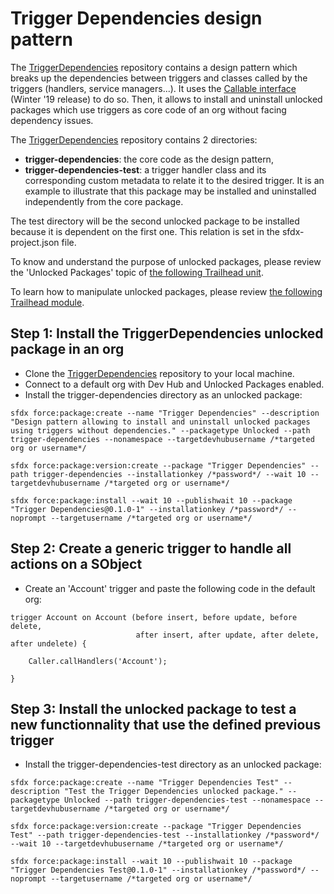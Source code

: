 # Trigger Dependencies design pattern

The [TriggerDependencies](https://github.com/RemiLeGuin/TriggerDependencies) repository contains a design pattern which breaks up the dependencies between triggers and classes called by the triggers (handlers, service managers...). It uses the [Callable interface](https://developer.salesforce.com/docs/atlas.en-us.apexcode.meta/apexcode/apex_interface_System_Callable.htm) (Winter '19 release) to do so. Then, it allows to install and uninstall unlocked packages which use triggers as core code of an org without facing dependency issues.

The [TriggerDependencies](https://github.com/RemiLeGuin/TriggerDependencies) repository contains 2 directories:
-   **trigger-dependencies**: the core code as the design pattern,
-   **trigger-dependencies-test**: a trigger handler class and its corresponding custom metadata to relate it to the desired trigger. It is an example to illustrate that this package may be installed and uninstalled independently from the core package.

The test directory will be the second unlocked package to be installed because it is dependent on the first one. This relation is set in the sfdx-project.json file.

To know and understand the purpose of unlocked packages, please review the 'Unlocked Packages' topic of [the following Trailhead unit](https://trailhead.salesforce.com/content/learn/modules/package-development-readiness/assemble-an-effective-team).

To learn how to manipulate unlocked packages, please review [the following Trailhead module](https://trailhead.salesforce.com/content/learn/modules/unlocked-packages-for-customers).

## Step 1: Install the TriggerDependencies unlocked package in an org

-   Clone the [TriggerDependencies](https://github.com/RemiLeGuin/TriggerDependencies) repository to your local machine.
-   Connect to a default org with Dev Hub and Unlocked Packages enabled.
-   Install the trigger-dependencies directory as an unlocked package:
```
sfdx force:package:create --name "Trigger Dependencies" --description "Design pattern allowing to install and uninstall unlocked packages using triggers without dependencies." --packagetype Unlocked --path trigger-dependencies --nonamespace --targetdevhubusername /*targeted org or username*/
```
```
sfdx force:package:version:create --package "Trigger Dependencies" --path trigger-dependencies --installationkey /*password*/ --wait 10 --targetdevhubusername /*targeted org or username*/
```
```
sfdx force:package:install --wait 10 --publishwait 10 --package "Trigger Dependencies@0.1.0-1" --installationkey /*password*/ --noprompt --targetusername /*targeted org or username*/
```

## Step 2: Create a generic trigger to handle all actions on a SObject

-   Create an 'Account' trigger and paste the following code in the default org:

```
trigger Account on Account (before insert, before update, before delete,
                            after insert, after update, after delete, after undelete) {
    
    Caller.callHandlers('Account');
    
}
```

## Step 3: Install the unlocked package to test a new functionnality that use the defined previous trigger

-   Install the trigger-dependencies-test directory as an unlocked package:
```
sfdx force:package:create --name "Trigger Dependencies Test" --description "Test the Trigger Dependencies unlocked package." --packagetype Unlocked --path trigger-dependencies-test --nonamespace --targetdevhubusername /*targeted org or username*/
```
```
sfdx force:package:version:create --package "Trigger Dependencies Test" --path trigger-dependencies-test --installationkey /*password*/ --wait 10 --targetdevhubusername /*targeted org or username*/
```
```
sfdx force:package:install --wait 10 --publishwait 10 --package "Trigger Dependencies Test@0.1.0-1" --installationkey /*password*/ --noprompt --targetusername /*targeted org or username*/
```
